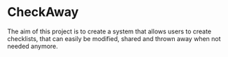 # CheckAway
The aim of this project is to create a system that allows users to create checklists, that can easily be modified, shared and thrown away when not needed anymore.
